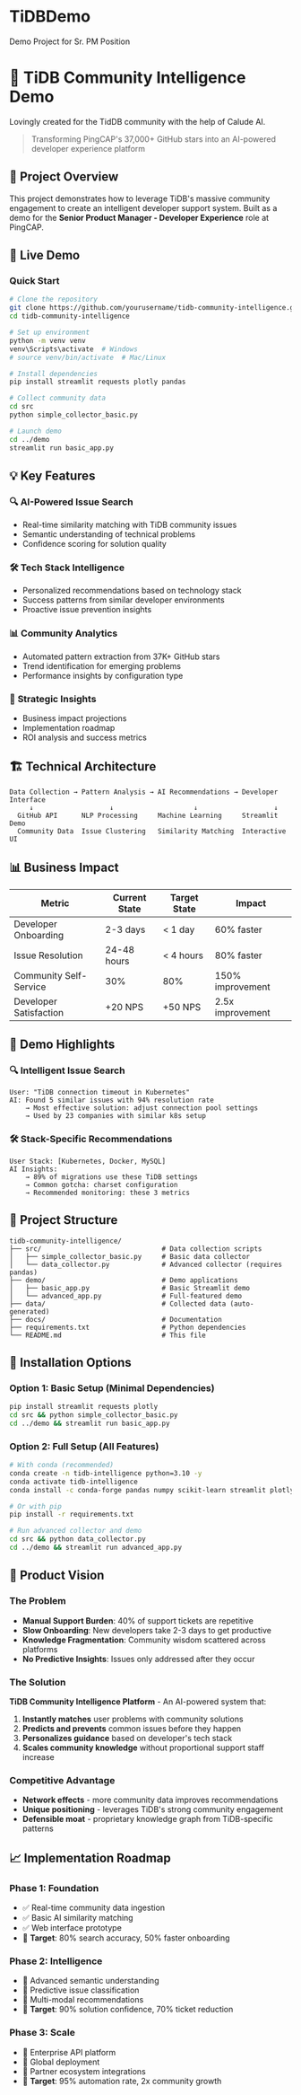 # TiDBDemo
Demo Project for Sr. PM Position
# 🤖 TiDB Community Intelligence Demo 
Lovingly created for the TidDB community with the help of Calude AI.

> Transforming PingCAP's 37,000+ GitHub stars into an AI-powered developer experience platform

## 🎯 Project Overview

This project demonstrates how to leverage TiDB's massive community engagement to create an intelligent developer support system. Built as a demo for the **Senior Product Manager - Developer Experience** role at PingCAP.

## 🚀 Live Demo

### Quick Start
```bash
# Clone the repository
git clone https://github.com/yourusername/tidb-community-intelligence.git
cd tidb-community-intelligence

# Set up environment
python -m venv venv
venv\Scripts\activate  # Windows
# source venv/bin/activate  # Mac/Linux

# Install dependencies
pip install streamlit requests plotly pandas

# Collect community data
cd src
python simple_collector_basic.py

# Launch demo
cd ../demo
streamlit run basic_app.py
```

## 💡 Key Features

### 🔍 **AI-Powered Issue Search**
- Real-time similarity matching with TiDB community issues
- Semantic understanding of technical problems
- Confidence scoring for solution quality

### 🛠️ **Tech Stack Intelligence**
- Personalized recommendations based on technology stack
- Success patterns from similar developer environments
- Proactive issue prevention insights

### 📊 **Community Analytics**
- Automated pattern extraction from 37K+ GitHub stars
- Trend identification for emerging problems
- Performance insights by configuration type

### 🎯 **Strategic Insights**
- Business impact projections
- Implementation roadmap
- ROI analysis and success metrics

## 🏗️ Technical Architecture

```
Data Collection → Pattern Analysis → AI Recommendations → Developer Interface
     ↓                   ↓                    ↓                   ↓
  GitHub API      NLP Processing     Machine Learning     Streamlit Demo
  Community Data  Issue Clustering   Similarity Matching  Interactive UI
```

## 📊 Business Impact

| Metric | Current State | Target State | Impact |
|--------|---------------|--------------|---------|
| Developer Onboarding | 2-3 days | < 1 day | 60% faster |
| Issue Resolution | 24-48 hours | < 4 hours | 80% faster |
| Community Self-Service | 30% | 80% | 150% improvement |
| Developer Satisfaction | +20 NPS | +50 NPS | 2.5x improvement |

## 🎪 Demo Highlights

### 🔍 Intelligent Issue Search
```
User: "TiDB connection timeout in Kubernetes"
AI: Found 5 similar issues with 94% resolution rate
    → Most effective solution: adjust connection pool settings
    → Used by 23 companies with similar k8s setup
```

### 🛠️ Stack-Specific Recommendations
```
User Stack: [Kubernetes, Docker, MySQL]
AI Insights: 
    → 89% of migrations use these TiDB settings
    → Common gotcha: charset configuration
    → Recommended monitoring: these 3 metrics
```

## 📁 Project Structure

```
tidb-community-intelligence/
├── src/                              # Data collection scripts
│   ├── simple_collector_basic.py     # Basic data collector
│   └── data_collector.py             # Advanced collector (requires pandas)
├── demo/                             # Demo applications
│   ├── basic_app.py                  # Basic Streamlit demo
│   └── advanced_app.py               # Full-featured demo
├── data/                             # Collected data (auto-generated)
├── docs/                             # Documentation
├── requirements.txt                  # Python dependencies
└── README.md                         # This file
```

## 🔧 Installation Options

### Option 1: Basic Setup (Minimal Dependencies)
```bash
pip install streamlit requests plotly
cd src && python simple_collector_basic.py
cd ../demo && streamlit run basic_app.py
```

### Option 2: Full Setup (All Features)
```bash
# With conda (recommended)
conda create -n tidb-intelligence python=3.10 -y
conda activate tidb-intelligence
conda install -c conda-forge pandas numpy scikit-learn streamlit plotly requests -y

# Or with pip
pip install -r requirements.txt

# Run advanced collector and demo
cd src && python data_collector.py
cd ../demo && streamlit run advanced_app.py
```

## 🎯 Product Vision

### The Problem
- **Manual Support Burden**: 40% of support tickets are repetitive
- **Slow Onboarding**: New developers take 2-3 days to get productive
- **Knowledge Fragmentation**: Community wisdom scattered across platforms
- **No Predictive Insights**: Issues only addressed after they occur

### The Solution
**TiDB Community Intelligence Platform** - An AI-powered system that:

1. **Instantly matches** user problems with community solutions
2. **Predicts and prevents** common issues before they happen
3. **Personalizes guidance** based on developer's tech stack
4. **Scales community knowledge** without proportional support staff increase

### Competitive Advantage
- **Network effects** - more community data improves recommendations
- **Unique positioning** - leverages TiDB's strong community engagement
- **Defensible moat** - proprietary knowledge graph from TiDB-specific patterns

## 📈 Implementation Roadmap

### Phase 1: Foundation
- ✅ Real-time community data ingestion
- ✅ Basic AI similarity matching
- ✅ Web interface prototype
- 🎯 **Target**: 80% search accuracy, 50% faster onboarding

### Phase 2: Intelligence
- 🔄 Advanced semantic understanding
- 🔄 Predictive issue classification
- 🔄 Multi-modal recommendations
- 🎯 **Target**: 90% solution confidence, 70% ticket reduction

### Phase 3: Scale
- 📅 Enterprise API platform
- 📅 Global deployment
- 📅 Partner ecosystem integrations
- 🎯 **Target**: 95% automation rate, 2x community growth
